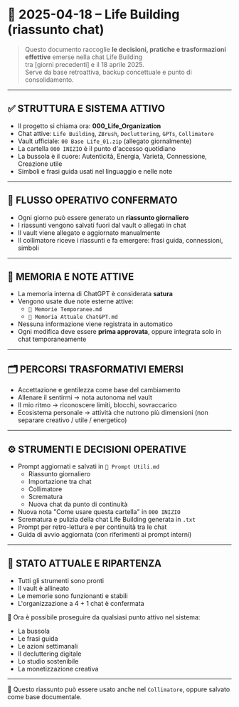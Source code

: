 # 📄 2025-04-18 – Life Building (riassunto chat)

> Questo documento raccoglie **le decisioni, pratiche e trasformazioni effettive** emerse nella chat Life Building  
> tra [giorni precedenti] e il 18 aprile 2025.  
> Serve da base retroattiva, backup concettuale e punto di consolidamento.

---

## ✅ STRUTTURA E SISTEMA ATTIVO

- Il progetto si chiama ora: **000_Life_Organization**
- Chat attive: `Life Building`, `ZBrush`, `Decluttering`, `GPTs`, `Collimatore`
- Vault ufficiale: `00 Base Life_01.zip` (allegato giornalmente)
- La cartella `000 INIZIO` è il punto d'accesso quotidiano
- La bussola è il cuore: Autenticità, Energia, Varietà, Connessione, Creazione utile
- Simboli e frasi guida usati nel linguaggio e nelle note

---

## 🔁 FLUSSO OPERATIVO CONFERMATO

- Ogni giorno può essere generato un **riassunto giornaliero**
- I riassunti vengono salvati fuori dal vault o allegati in chat
- Il vault viene allegato e aggiornato manualmente
- Il collimatore riceve i riassunti e fa emergere: frasi guida, connessioni, simboli

---

## 🧠 MEMORIA E NOTE ATTIVE

- La memoria interna di ChatGPT è considerata **satura**
- Vengono usate due note esterne attive:
  - `🧠 Memorie Temporanee.md`
  - `🧠 Memoria Attuale ChatGPT.md`
- Nessuna informazione viene registrata in automatico
- Ogni modifica deve essere **prima approvata**, oppure integrata solo in chat temporaneamente

---

## 🗂 PERCORSI TRASFORMATIVI EMERSI

- Accettazione e gentilezza come base del cambiamento
- Allenare il sentirmi → nota autonoma nel vault
- Il mio ritmo → riconoscere limiti, blocchi, sovraccarico
- Ecosistema personale → attività che nutrono più dimensioni (non separare creativo / utile / energetico)

---

## ⚙️ STRUMENTI E DECISIONI OPERATIVE

- Prompt aggiornati e salvati in `📌 Prompt Utili.md`
  - Riassunto giornaliero
  - Importazione tra chat
  - Collimatore
  - Scrematura
  - Nuova chat da punto di continuità
- Nuova nota "Come usare questa cartella" in `000 INIZIO`
- Scrematura e pulizia della chat Life Building generata in `.txt`
- Prompt per retro-lettura e per continuità tra le chat
- Guida di avvio aggiornata (con riferimenti ai prompt interni)

---

## 🌱 STATO ATTUALE E RIPARTENZA

- Tutti gli strumenti sono pronti
- Il vault è allineato
- Le memorie sono funzionanti e stabili
- L'organizzazione a 4 + 1 chat è confermata

🧭 Ora è possibile proseguire da qualsiasi punto attivo nel sistema:
- La bussola
- Le frasi guida
- Le azioni settimanali
- Il decluttering digitale
- Lo studio sostenibile
- La monetizzazione creativa

---

📎 Questo riassunto può essere usato anche nel `Collimatore`, oppure salvato come base documentale.
